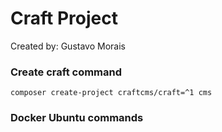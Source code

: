 # Craft Project

Created by: Gustavo Morais

### Create craft command
```
composer create-project craftcms/craft=^1 cms
```

### Docker Ubuntu commands
```

```
